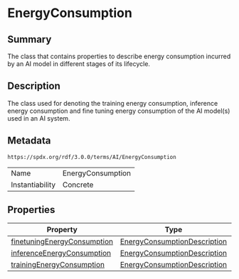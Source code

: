 <!-- Automatically generated by spec-parser v2.1.0 on 2024-06-17T10:36:57.838737+00:00 -->
<!-- SPDX-License-Identifier: Community-Spec-1.0 -->

# EnergyConsumption

## Summary

The class that contains properties to describe energy consumption incurred
by an AI model in different stages of its lifecycle.


## Description

The class used for denoting the training energy consumption, inference energy
consumption and fine tuning energy consumption of the AI model(s) used in an AI
system.


## Metadata

`https://spdx.org/rdf/3.0.0/terms/AI/EnergyConsumption`


| | |
|---|---|
| Name | EnergyConsumption |
| Instantiability | Concrete |




## Properties

| Property | Type | minCount | maxCount |
|---|---|:---:|:---:|
| [finetuningEnergyConsumption](../Properties/finetuningEnergyConsumption.md) | [EnergyConsumptionDescription](../Classes/EnergyConsumptionDescription.md) | 0 | * |
| [inferenceEnergyConsumption](../Properties/inferenceEnergyConsumption.md) | [EnergyConsumptionDescription](../Classes/EnergyConsumptionDescription.md) | 0 | * |
| [trainingEnergyConsumption](../Properties/trainingEnergyConsumption.md) | [EnergyConsumptionDescription](../Classes/EnergyConsumptionDescription.md) | 0 | * |


